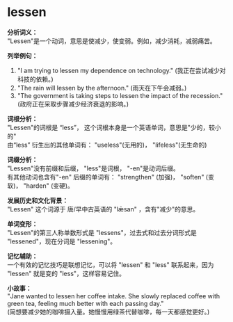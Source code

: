 # lessen

**分析词义：**  
"Lessen"是一个动词，意思是使减少，使变弱。例如，减少消耗，减弱痛苦。

  

**列举例句：**

  

1.  "I am trying to lessen my dependence on technology." (我正在尝试减少对科技的依赖。)
2.  "The rain will lessen by the afternoon." (雨天在下午会减弱。)
3.  "The government is taking steps to lessen the impact of the recession." (政府正在采取步骤减少经济衰退的影响。)

  

**词根分析：**  
"Lessen"的词根是 “less”， 这个词根本身是一个英语单词，意思是"少的，较小的"  
由“less” 衍生出的其他单词有： "useless"(无用的)， "lifeless"(无生命的)

  

**词缀分析：**  
"Lessen"没有前缀和后缀， "less"是词根， "-en"是动词后缀。  
有其他动词也含有"-en" 后缀的单词有： "strengthen" (加强)， "soften" (变软)， "harden" (变硬)。

  

**发展历史和文化背景：**  
"Lessen" 这个词源于 唐/早中古英语的 "lǣsan" ，含有"减少"的意思。

  

**单词变形：**  
"Lessen"的第三人称单数形式是 "lessens"，过去式和过去分词形式是 "lessened"，现在分词是 "lessening"。

  

**记忆辅助：**  
一个有效的记忆技巧是联想记忆，可以将 "lessen" 和 "less" 联系起来，因为 "lessen" 就是变的 "less"，这样容易记住。

  

**小故事：**  
"Jane wanted to lessen her coffee intake. She slowly replaced coffee with green tea, feeling much better with each passing day."  
(简想要减少她的咖啡摄入量。她慢慢用绿茶代替咖啡，每一天都感觉更好。)
